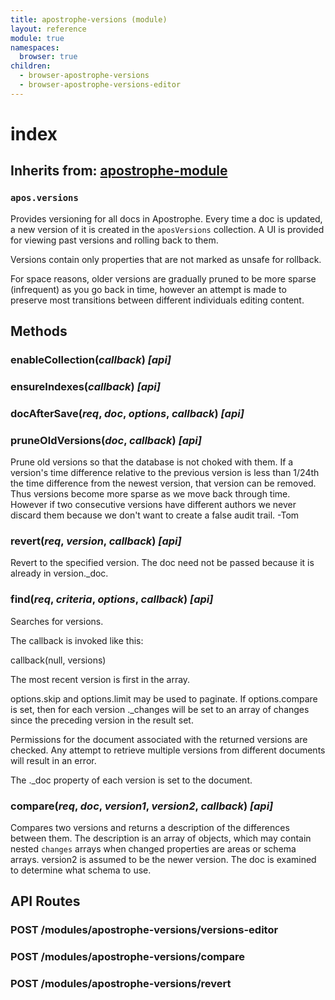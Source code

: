 ```yaml
---
title: apostrophe-versions (module)
layout: reference
module: true
namespaces:
  browser: true
children:
  - browser-apostrophe-versions
  - browser-apostrophe-versions-editor
---
```


# index

## Inherits from: [apostrophe-module](https://github.com/apostrophecms/apostrophe-documentation/tree/e71017392b54a258d8d72811456c862139150a96/modules/apostrophe-module/index.html)

### `apos.versions`

Provides versioning for all docs in Apostrophe. Every time a doc is updated, a new version of it is created in the `aposVersions` collection. A UI is provided for viewing past versions and rolling back to them.

Versions contain only properties that are not marked as unsafe for rollback.

For space reasons, older versions are gradually pruned to be more sparse \(infrequent\) as you go back in time, however an attempt is made to preserve most transitions between different individuals editing content.

## Methods

### enableCollection\(_callback_\) _\[api\]_

### ensureIndexes\(_callback_\) _\[api\]_

### docAfterSave\(_req_, _doc_, _options_, _callback_\) _\[api\]_

### pruneOldVersions\(_doc_, _callback_\) _\[api\]_

Prune old versions so that the database is not choked with them. If a version's time difference relative to the previous version is less than 1/24th the time difference from the newest version, that version can be removed. Thus versions become more sparse as we move back through time. However if two consecutive versions have different authors we never discard them because we don't want to create a false audit trail. -Tom

### revert\(_req_, _version_, _callback_\) _\[api\]_

Revert to the specified version. The doc need not be passed because it is already in version.\_doc.

### find\(_req_, _criteria_, _options_, _callback_\) _\[api\]_

Searches for versions.

The callback is invoked like this:

callback\(null, versions\)

The most recent version is first in the array.

options.skip and options.limit may be used to paginate. If options.compare is set, then for each version .\_changes will be set to an array of changes since the preceding version in the result set.

Permissions for the document associated with the returned versions are checked. Any attempt to retrieve multiple versions from different documents will result in an error.

The .\_doc property of each version is set to the document.

### compare\(_req_, _doc_, _version1_, _version2_, _callback_\) _\[api\]_

Compares two versions and returns a description of the differences between them. The description is an array of objects, which may contain nested `changes` arrays when changed properties are areas or schema arrays. version2 is assumed to be the newer version. The doc is examined to determine what schema to use.

## API Routes

### POST /modules/apostrophe-versions/versions-editor

### POST /modules/apostrophe-versions/compare

### POST /modules/apostrophe-versions/revert

